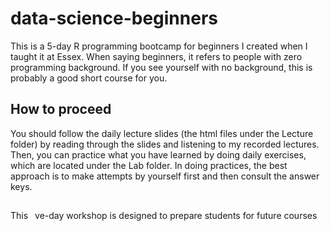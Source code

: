 # data-science-beginners

This is a 5-day R programming bootcamp for beginners I created when I taught it at Essex. When saying beginners, it refers to people with zero programming background. If you see yourself with no background, this is probably a good short course for you. 

## How to proceed
You should follow the daily lecture slides (the html files under the Lecture folder) by reading through the slides and listening to my recorded lectures. Then, you can practice what you have learned by doing daily exercises, which are located under the Lab folder. In doing practices, the best approach is to make attempts by yourself first and then consult the answer keys. 

## 

This  ve-day workshop is designed to prepare students for future courses
